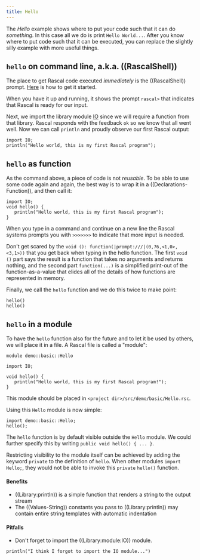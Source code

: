 ```yaml
---
title: Hello
---
```


The _Hello_ example shows where to put your code such that it can do _something_. In this
case all we do is print `Hello World...`. After you know where to put code such that it
can be executed, you can replace the slightly silly example with more useful things.

##  `hello` on command line, a.k.a. ((RascalShell))

The place to get Rascal code executed _immediately_ is the ((RascalShell)) prompt.
[Here]((GettingStarted)) is how to get it started.

When you have it up and running, it shows the prompt `rascal>` that indicates that Rascal is ready for our input. 

Next, we import the library module [IO]((Library:module:IO)) since we will require a function from that library. Rascal responds with the feedback `ok` so we know that all went well. Now we can call `println` and proudly observe our first Rascal output:
```rascal-shell
import IO;
println("Hello world, this is my first Rascal program");
```

##  `hello` as function 

As the command above, a piece of code is not _reusable_. To be able to use some code again and 
again, the best way is to wrap it in a ((Declarations-Function)), and then call it:

```rascal-shell
import IO;
void hello() {
   println("Hello world, this is my first Rascal program");
}
```

When you type in a command and continue on a new line 
the Rascal systems prompts you with `>>>>>>>` to 
indicate that more input is needed. 

Don't get scared by 
the `void (): function(|prompt:///|(0,76,<1,0>,<3,1>))` that you get back 
when typing in the hello function. The first 
`void ()` part says the result is a function that takes 
no arguments and 
returns nothing, and the second part 
`function(...)` is a simplified print-out of the function-as-a-value 
that elides all of the details of how functions are represented in memory.

Finally, we call the `hello` function and we do this
twice to make point:
```rascal-shell,continue
hello()
hello()
```

##  `hello` in a module 

To have the `hello` function also for the future and to let it be used by others,
we will place it in a file. A Rascal file is called a "module":

```rascal
module demo::basic::Hello

import IO;

void hello() {
   println("Hello world, this is my first Rascal program!");
}
```

This module should be placed in `<project dir>/src/demo/basic/Hello.rsc`.

Using this `Hello` module is now simple:

```
import demo::basic::Hello;
hello();
```

The `hello` function is by default visible outside the `Hello` module.
We could further specify this by writing `public void hello() { ... }`.

Restricting visibility to the module itself can be achieved by adding the keyword `private`
to the definition of `hello`. When other modules `import Hello;`, they would not be able 
to invoke this `private` `hello()` function. 

#### Benefits

* ((Library:println)) is a simple function that renders a string to the output stream
* The ((Values-String)) constants you pass to ((Library:println)) may contain entire string templates with automatic indentation

#### Pitfalls

* Don't forget to import the ((Library:module:IO)) module.
```rascal-shell,errors
println("I think I forgot to import the IO module...")
```
